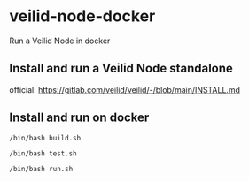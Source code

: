 # veilid-node-docker
Run a Veilid Node in docker

## Install and run a Veilid Node standalone

official: https://gitlab.com/veilid/veilid/-/blob/main/INSTALL.md

## Install and run on docker

```shell
/bin/bash build.sh
```

```shell
/bin/bash test.sh
```

```shell
/bin/bash run.sh
```
